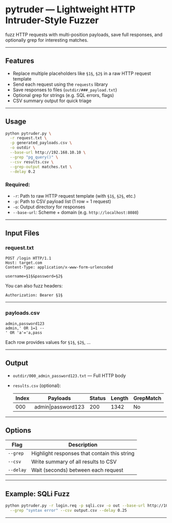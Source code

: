 # pytruder — Lightweight HTTP Intruder-Style Fuzzer

fuzz HTTP requests with multi-position payloads, save full responses, and optionally grep for interesting matches.

---

## Features

- Replace multiple placeholders like `§1§`, `§2§` in a raw HTTP request template
- Send each request using the `requests` library
- Save responses to files (`outdir/###_payload.txt`)
- Optional grep for strings (e.g. SQL errors, flags)
- CSV summary output for quick triage

---

## Usage

```bash
python pytruder.py \
  -r request.txt \
  -p generated_payloads.csv \
  -o outdir \
  --base-url http://192.168.10.10 \
  --grep "pg_query()" \
  --csv results.csv \
  --grep-output matches.txt \
  --delay 0.2
```

### Required:
- `-r`: Path to raw HTTP request template (with `§1§`, `§2§`, etc.)
- `-p`: Path to CSV payload list (1 row = 1 request)
- `-o`: Output directory for responses
- `--base-url`: Scheme + domain (e.g. `http://localhost:8080`)

---

## Input Files

### request.txt

```http
POST /login HTTP/1.1
Host: target.com
Content-Type: application/x-www-form-urlencoded

username=§1§&password=§2§
```

You can also fuzz headers:

```
Authorization: Bearer §1§
```

---

### payloads.csv

```csv
admin,password123
admin,' OR 1=1 --
' OR 'a'='a,pass
```

Each row provides values for `§1§`, `§2§`, ...

---

## Output

- `outdir/000_admin_password123.txt` — Full HTTP body
- `results.csv` (optional):

  | Index | Payloads              | Status | Length | GrepMatch |
  |-------|------------------------|--------|--------|-----------|
  | 000   | admin\|password123     | 200    | 1342   | No        |

---

## Options

| Flag         | Description                                 |
|--------------|---------------------------------------------|
| `--grep`     | Highlight responses that contain this string |
| `--csv`      | Write summary of all results to CSV         |
| `--delay`    | Wait (seconds) between each request         |

---

## Example: SQLi Fuzz

```bash
python pytruder.py -r login.req -p sqli.csv -o out --base-url http://10.10.10.10 \
  --grep "syntax error" --csv output.csv --delay 0.25
```

---
